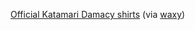 ---
layout: post
wordpress_id: 45
wordpress_url: http://noesbueno.com/archives/45
date: '2005-12-15 17:07:39 -0600'
date_gmt: '2005-12-15 22:07:39 -0600'
body: |
  <p><a href="http://www.panic.com/goods/#katamari">Official Katamari Damacy shirts</a> <span class="via">(via <a href="http://www.waxy.org">waxy</a>)</span></p>
---